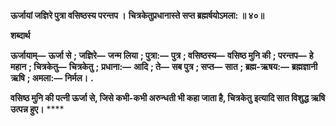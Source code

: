 **ऊर्जायां जज्ञिरे पुत्रा वसिष्ठस्य परन्तप ।** **चित्रकेतुप्रधानास्ते सप्त ब्रह्मर्षयोऽमला: ॥ ४०॥** 

**शब्दार्थ** 

**ऊर्जायाम्—** **ऊर्जा से** **; जज्ञिरे—** **जन्म लिया** **; पुत्रा:—** **पुत्र** **; वसिष्ठस्य—** **वसिष्ठ मुनि की** **; परन्तप—** **हे महान** **; चित्रकेतु—** **चित्रकेतु** **;** **प्रधाना:—** **आदि** **; ते—** **सब पुत्र** **; सप्त—** **सात** **; ब्रह्म-ऋषय:—** **ब्रह्मज्ञानी ऋषि** **; अमला:—** **निर्मल।** **.** 

**वसिष्ठ मुनि की पत्नी ऊर्जा से, जिसे कभी-कभी अरुन्धती भी कहा जाता है, चित्रकेतु** **इत्यादि सात विशुद्ध ऋषि उत्पन्न हुए।** **** 